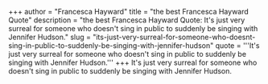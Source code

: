 +++
author = "Francesca Hayward"
title = "the best Francesca Hayward Quote"
description = "the best Francesca Hayward Quote: It's just very surreal for someone who doesn't sing in public to suddenly be singing with Jennifer Hudson."
slug = "its-just-very-surreal-for-someone-who-doesnt-sing-in-public-to-suddenly-be-singing-with-jennifer-hudson"
quote = '''It's just very surreal for someone who doesn't sing in public to suddenly be singing with Jennifer Hudson.'''
+++
It's just very surreal for someone who doesn't sing in public to suddenly be singing with Jennifer Hudson.
